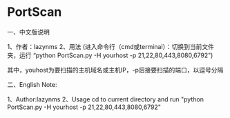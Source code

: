 # PortScan
一、中文版说明

1、作者：lazynms
2、用法
(进入命令行（cmd或terminal）：切换到当前文件夹，运行 “python PortScan.py -H yourhost -p 21,22,80,443,8080,6792”)

其中，youhost为要扫描的主机域名或主机IP，-p后接要扫描的端口，以逗号分隔

二、English Note:

1、Author:lazynms
2、Usage
cd to current directory and run "python PortScan.py -H yourhost -p 21,22,80,443,8080,6792" 

